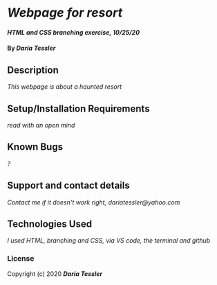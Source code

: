 # _Webpage for resort_

#### _HTML and CSS branching exercise, 10/25/20_

#### By _**Daria Tessler**_

## Description

_This webpage is about a haunted resort_

## Setup/Installation Requirements

_read with an open mind_

## Known Bugs

_?_

## Support and contact details

_Contact me if it doesn't work right, dariatessler@yahoo.com_

## Technologies Used

_I used HTML, branching and CSS, via VS code, the terminal and github_

### License

Copyright (c) 2020 **_Daria Tessler_**
